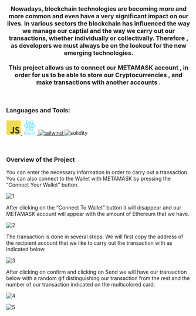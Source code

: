 <h3 align="center">Nowadays, blockchain technologies are becoming more and more common and even have a very significant impact on our lives. In various sectors the blockchain has influenced the way we manage our captial and the way we carry out our transactions, whether individually or collectivally. Therefore , as developers we must always be on the lookout for the new emerging technologies. 
 <br/> 
  <br/> This project allows us to connect our METAMASK account , in order for us to be able to store our Cryptocurrencies , and make transactions with another accounts .</h3>
<br/>

<h3 align="left">Languages and Tools:</h3>
<p align="left"> <a href="https://developer.mozilla.org/en-US/docs/Web/JavaScript" target="_blank" rel="noreferrer"> <img src="https://raw.githubusercontent.com/devicons/devicon/master/icons/javascript/javascript-original.svg" alt="javascript" width="40" height="40"/> </a> <a href="https://reactjs.org/" target="_blank" rel="noreferrer"> <img src="https://raw.githubusercontent.com/devicons/devicon/master/icons/react/react-original-wordmark.svg" alt="react" width="40" height="40"/> </a> <a href="https://tailwindcss.com/" target="_blank" rel="noreferrer"> <img src="https://www.vectorlogo.zone/logos/tailwindcss/tailwindcss-icon.svg" alt="tailwind" width="40" height="40"/> </a> <img src="https://docs.soliditylang.org/en/v0.8.11/_static/logo.svg" alt="solidity" width="40" height="40"/></p>



<br/>
<h3 align="left">Overview of the Project</h3>
<p align="left">
You can enter the necessary information in order to carry out a transaction.
You can also connect to the Wallet with METAMASK by pressing the “Connect Your Wallet” button.
  
![1](https://user-images.githubusercontent.com/74836098/207671087-f82e9ff2-548b-4672-9351-c334324b1ce7.png)

  After clicking on the “Connect To Wallet” button it will disappear 
  and our METAMASK account will appear with the amount of Ethereum that we have.
  
![2](https://user-images.githubusercontent.com/74836098/207671796-4cdf22f2-f11a-47a1-8ad5-3ad66eb83955.png)
  
The transaction is done in several steps:
We will first copy the address of the recipient 
account that we like to carry out the transaction with as indicated below.
  
![3](https://user-images.githubusercontent.com/74836098/207671994-1198f415-b92a-40d0-a00f-4a2120216c34.png)
  
After clicking on confirm and clicking on Send we will have our transaction below 
with a random gif distinguishing our transaction from the rest and the number of our transaction 
indicated on the multicolored card:
  
![4](https://user-images.githubusercontent.com/74836098/207672217-9e02823f-8776-4495-851c-c7eb8b05661f.png)
  
  
![5](https://user-images.githubusercontent.com/74836098/207672353-194975b6-353f-4650-9c25-b2326303c806.png)



</p>


